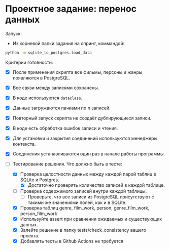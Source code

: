 # Проектное задание: перенос данных

Запуск:

- Из корневой папки задания на спринт, коммандой:
```bash
python -m sqlite_to_postgres.load_data
```

Критерии готовности:

- [x] После применения скрипта все фильмы, персоны и жанры появляются в PostgreSQL.  
- [x] Все связи между записями сохранены. 
- [x] В коде используются `dataclass`.
- [x] Данные загружаются пачками по n записей.
- [x] Повторный запуск скрипта не создаёт дублирующиеся записи.
- [x] В коде есть обработка ошибок записи и чтения.
- [x] Для установки и закрытия соединений используются менеджеры контекста.
- [x] Соединения устанавливаются один раз в начале работы программы.

- [ ] Тестирование решения. Что должно быть в тесте:
    - [x] Проверка целостности данных между каждой парой таблиц в SQLite и Postgres.
        - [x] Достаточно проверять количество записей в каждой таблице.
    - [ ] Проверка содержимого записей внутри каждой таблицы.
        - [ ] Проверьте, что все записи из PostgreSQL присутствуют с такими же значениями полей, как и в SQLite.
    - [x] Проверка таблиц genre, film_work, person, genre_film_work, person_film_work
    - [x] Используйте assert при сравнении ожидаемых и существующих данных.
    - [x] Залейте решение в папку tests/check_consistency вашего проекта.
    - [x] Добавлять тесты в Github Actions не требуется